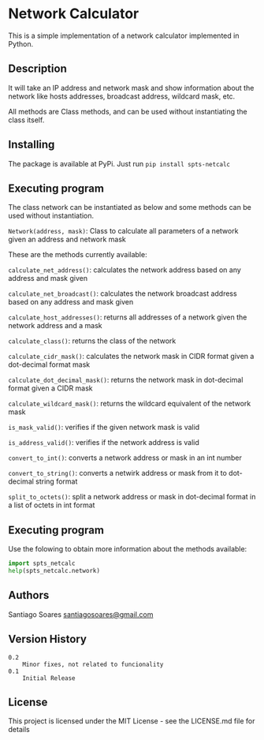 # Network Calculator
This is a simple implementation of a network calculator implemented in Python.

## Description
It will take an IP address and network mask and show information about the network like hosts addresses, broadcast address, wildcard mask, etc.

All methods are Class methods, and can be used without instantiating the class itself.

## Installing
The package is available at PyPi. Just run `pip install spts-netcalc`

## Executing program

The class network can be instantiated as below and some methods can be used without instantiation.

`Network(address, mask)`: Class to calculate all parameters of a network given an address and network mask

These are the methods currently available:

`calculate_net_address()`: calculates the network address based on any address and mask given

`calculate_net_broadcast()`: calculates the network broadcast address based on any address and mask given

`calculate_host_addresses()`: returns all addresses of a network given the network address and a mask

`calculate_class()`: returns the class of the network

`calculate_cidr_mask()`: calculates the network mask in CIDR format given a dot-decimal format mask

`calculate_dot_decimal_mask()`: returns the network mask in dot-decimal format given a CIDR mask

`calculate_wildcard_mask()`: returns the wildcard equivalent of the network mask

`is_mask_valid()`: verifies if the given network mask is valid

`is_address_valid()`: verifies if the network address is valid

`convert_to_int()`: converts a network address or mask in an int number

`convert_to_string()`: converts a netwirk address or mask from it to dot-decimal string format 

`split_to_octets()`: split a network address or mask in dot-decimal format in a list of octets in int format

## Executing program
Use the folowing to obtain more information about the methods available:

```python
import spts_netcalc
help(spts_netcalc.network)
```

## Authors

Santiago Soares <santiagosoares@gmail.com>

## Version History

    0.2
        Minor fixes, not related to funcionality
    0.1
        Initial Release

## License

This project is licensed under the MIT License - see the LICENSE.md file for details
